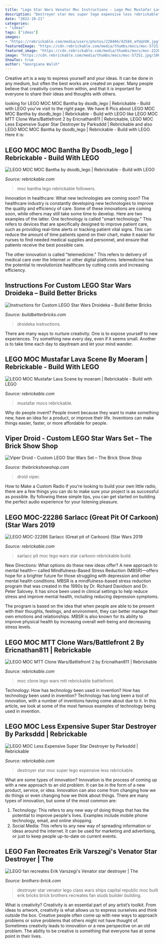 ```yaml
---
title: "Lego Star Wars Venator Moc Instructions - Lego Moc Mustafar Lava Scene By Moeram"
description: "Destroyer star moc super lego expensive less rebrickable"
date: "2022-10-21"
categories:
- "ideas"
tags: ["ideas"]
images:
- "https://rebrickable.com/media/users/photos/220404/42584_aYUqVXK.jpg"
featuredImage: "https://cdn.rebrickable.com/media/thumbs/mocs/moc-57251.jpg/1000x800p.jpg"
featured_image: "https://cdn.rebrickable.com/media/thumbs/mocs/moc-22286.jpg/1000x800.jpg"
image: "https://cdn.rebrickable.com/media/thumbs/mocs/moc-57251.jpg/1000x800p.jpg"
ShowToc: true
author: "Georgiana Walsh"
---
```



Creative art is a way to express yourself and your ideas. It can be done in any medium, but often the best works are created on paper. Many people believe that creativity comes from within, and that it is important for everyone to share their ideas and thoughts with others.

	

		
looking for LEGO MOC MOC Bantha by dsodb_lego | Rebrickable - Build with LEGO you've visit to the right page. We have 8 Pics about LEGO MOC MOC Bantha by dsodb_lego | Rebrickable - Build with LEGO like LEGO MOC MTT Clone Wars/Battlefront 2 by Ericnathan811 | Rebrickable, LEGO MOC Less Expensive Super Star Destroyer by Parksddd | Rebrickable and also LEGO MOC MOC Bantha by dsodb_lego | Rebrickable - Build with LEGO. Here it is:
		
    
## LEGO MOC MOC Bantha By Dsodb_lego | Rebrickable - Build With LEGO

<img loading=lazy src="https://cdn.rebrickable.com/media/thumbs/mocs/moc-57251.jpg/1000x800p.jpg" onerror="this.onerror=null;this.src='https://tse2.mm.bing.net/th?id=OIP.Ohd78GbS2wQYkuGhsfHesQHaF7&amp;pid=15.1';" alt="LEGO MOC MOC Bantha by dsodb_lego | Rebrickable - Build with LEGO">

_Source: rebrickable.com_

>moc bantha lego rebrickable followers. 

	

Innovation in healthcare: What new technologies are coming soon?
The healthcare industry is constantly developing new technologies to improve the quality and efficiency of care. Some of these innovations are coming soon, while others may still take some time to develop. Here are two examples of the latter. 
One technology is called "smart technology." This refers to devices that are specifically designed to improve patient care, such as providing real-time alerts or tracking patient vital signs. This can reduce the amount of time patients spend on their chart, make it easier for nurses to find needed medical supplies and personnel, and ensure that patients receive the best possible care. 

The other innovation is called "telemedicine." This refers to delivery of medical care over the Internet or other digital platforms. telemedicine has the potential to revolutionize healthcare by cutting costs and increasing efficiency.

    
## Instructions For Custom LEGO Star Wars Droideka – Build Better Bricks

<img loading=lazy src="http://cdn.shopify.com/s/files/1/2097/9875/products/DroidekaWhite02_1024x1024.jpg?v=1600980916" onerror="this.onerror=null;this.src='https://tse4.mm.bing.net/th?id=OIP.EC9tiIYbLsR53Bi5EVZQ4AHaHa&amp;pid=15.1';" alt="Instructions for Custom LEGO Star Wars Droideka – Build Better Bricks">

_Source: buildbetterbricks.com_

>droideka instructions. 

	

There are many ways to nurture creativity. One is to expose yourself to new experiences. Try something new every day, even if it seems small. Another is to take time each day to daydream and let your mind wander.

    
## LEGO MOC Mustafar Lava Scene By Moeram | Rebrickable - Build With LEGO

<img loading=lazy src="https://cdn.rebrickable.com/media/thumbs/mocs/moc-36827.jpg/1000x800p.jpg" onerror="this.onerror=null;this.src='https://tse2.mm.bing.net/th?id=OIP.t1aa3RNP5L6o88-Yz6K5qgHaF7&amp;pid=15.1';" alt="LEGO MOC Mustafar Lava Scene by moeram | Rebrickable - Build with LEGO">

_Source: rebrickable.com_

>mustafar mocs rebrickable. 

	

Why do people invent?
People invent because they want to make something new, have an idea for a product, or improve their life. Inventions can make things easier, faster, or more affordable for people.

    
## Viper Droid - Custom LEGO Star Wars Set – The Brick Show Shop

<img loading=lazy src="http://cdn.shopify.com/s/files/1/2299/2295/products/custom-lego-viper-droid_1200x1200.jpg?v=1595882112" onerror="this.onerror=null;this.src='https://tse4.mm.bing.net/th?id=OIP.dUQ8l9KqtFuYAOMfrqriAAHaHa&amp;pid=15.1';" alt="Viper Droid - Custom LEGO Star Wars Set – The Brick Show Shop">

_Source: thebrickshowshop.com_

>droid viper. 

	

How to Make a Custom Radio
If you're looking to build your own little radio, there are a few things you can do to make sure your project is as successful as possible. By following these simple tips, you can get started on building the perfect audio experience for your listening pleasure.

    
## LEGO MOC-22286 Sarlacc (Great Pit Of Carkoon) (Star Wars 2019

<img loading=lazy src="https://cdn.rebrickable.com/media/thumbs/mocs/moc-22286.jpg/1000x800.jpg" onerror="this.onerror=null;this.src='https://tse1.mm.bing.net/th?id=OIP.vdQFg8kcuSZDHgdjO-86XwHaFj&amp;pid=15.1';" alt="LEGO MOC-22286 Sarlacc (Great pit of Carkoon) (Star Wars 2019">

_Source: rebrickable.com_

>sarlacc pit moc lego wars star carkoon rebrickable build. 

	

New Directions: What options do these new ideas offer?
A new approach to mental health— called Mindfulness-Based Stress Reduction (MBSR)—offers hope for a brighter future for those struggling with depression and other mental health conditions.
MBSR is a mindfulness-based stress reduction program that was created in the 1990s by Dr. Richard Davidson and Dr. Peter Salovey. It has since been used in clinical settings to help reduce stress and improve mental health, including reducing depression symptoms.

The program is based on the idea that when people are able to be present with their thoughts, feelings, and environment, they can better manage their own emotions and relationships. MBSR is also known for its ability to improve physical health by increasing overall well-being and decreasing stress levels.

    
## LEGO MOC MTT Clone Wars/Battlefront 2 By Ericnathan811 | Rebrickable

<img loading=lazy src="https://cdn.rebrickable.com/media/thumbs/mocs/moc-52035.jpg/1000x800p.jpg" onerror="this.onerror=null;this.src='https://tse3.mm.bing.net/th?id=OIP.PYXxXw-aIEZLErGn12nnhAHaF7&amp;pid=15.1';" alt="LEGO MOC MTT Clone Wars/Battlefront 2 by Ericnathan811 | Rebrickable">

_Source: rebrickable.com_

>moc clone lego wars mtt rebrickable battlefront. 

	

Technology: How has technology been used in invention?
How has technology been used in invention? Technology has long been a tool of innovation, with a number of inventions having come about due to it. In this article, we look at some of the most famous examples of technology being used in invention.

    
## LEGO MOC Less Expensive Super Star Destroyer By Parksddd | Rebrickable

<img loading=lazy src="https://rebrickable.com/media/users/photos/220404/42584_aYUqVXK.jpg" onerror="this.onerror=null;this.src='https://tse4.mm.bing.net/th?id=OIP.f2UM6Cnfbj1Z2tPbz9X0-wHaJ4&amp;pid=15.1';" alt="LEGO MOC Less Expensive Super Star Destroyer by Parksddd | Rebrickable">

_Source: rebrickable.com_

>destroyer star moc super lego expensive less rebrickable. 

	

What are some types of innovation?
Innovation is the process of coming up with a new approach to an old problem. It can be in the form of a new product, service, or idea. Innovation can also come from changing how we do things or even changing how we think about things. There are many types of innovation, but some of the most common are: 
1) Technology: This refers to any new way of doing things that has the potential to improve people's lives. Examples include mobile phone technology, email, and online shopping. 
2) Social Media: This refers to any new way of spreading information or ideas around the internet. It can be used for marketing and advertising, or just to keep people up-to-date on current events.

    
## LEGO Fan Recreates Erik Varszegi&#039;s Venator Star Destroyer | The

<img loading=lazy src="https://c1.staticflickr.com/7/6169/6156594945_8da1974b59_b.jpg" onerror="this.onerror=null;this.src='https://tse2.mm.bing.net/th?id=OIP.xqecKjMiko9r5AihSFBiIwHaEw&amp;pid=15.1';" alt="LEGO fan recreates Erik Varszegi&#039;s Venator star destroyer | The">

_Source: brothers-brick.com_

>destroyer star venator lego class wars ships capital republic moc built erik bricks brick brothers recreates fan studs builder building. 

	

What is creativity?
Creativity is an essential part of any artist’s toolkit. From ideas to artwork, creativity is what allows us to express ourselves and think outside the box. Creative people often come up with new ways to approach problems or solve problems that others might not have thought of. Sometimes creativity leads to innovation or a new perspective on an old problem. The ability to be creative is something that everyone has at some point in their lives.

